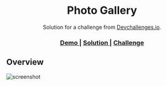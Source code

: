 <h1 align="center">Photo Gallery</h1>

<div align="center">
   Solution for a challenge from  <a href="http://devchallenges.io" target="_blank">Devchallenges.io</a>.
</div>

<div align="center">
  <h3>
    <a href="https://leonardoyz.github.io/Photos-Gallery/">
      Demo
    </a>
    <span> | </span>
    <a href="https://devchallenges.io/solutions/lgLoLAFLGUlneZPwT0Ci">
      Solution
    </a>
    <span> | </span>
    <a href="https://devchallenges.io/challenges/gcbWLxG6wdennelX7b8I">
      Challenge
    </a>
  </h3>
</div>

## Overview

![screenshot](github/readme-desk.gif)
